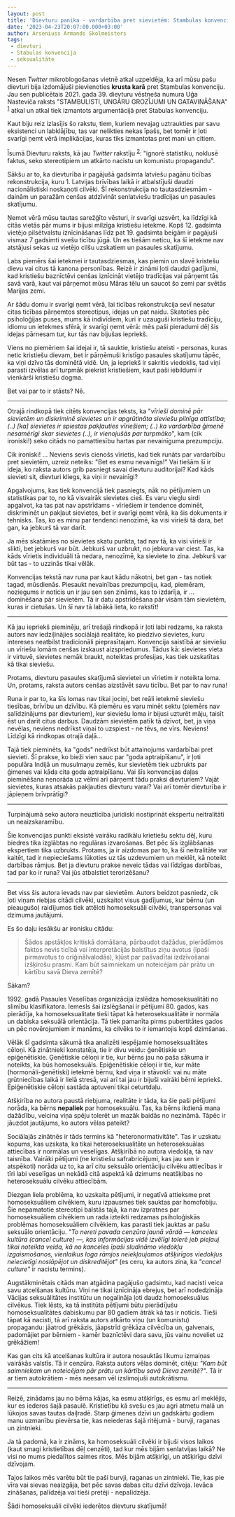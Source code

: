 ```yaml
---
layout: post
title: 'Dievturu panika - vardarbība pret sievietēm: Stambulas konvencija'
date: '2023-04-23T20:07:00.000+03:00'
author: Arseniuss Armands Skolmeisters
tags:
 - dievturi
 - Stabulas konvencija
 - seksualitāte
---
```


Nesen _Twitter_ mikroblogošanas vietnē atkal uzpeldēja, ka arī mūsu pašu dievturi bija izdomājuši pievienoties **krusta karā** pret Stambulas konvenciju. Jau sen publicētais 2021. gada 39. dievturu vēstneša numura Uģa Nasteviča raksts "STAMBULISTI, UNGĀRU GROZĪJUMI UN GATAVINĀŠANA" <sup>[1](http://dievturi.blogspot.com/2021/07/dievturu-vestnesis-nr39-20213.html)</sup> atkal un atkal tiek izmantots argumentācijā pret Stabulas konvenciju.

Kaut biju reiz izlasījis šo rakstu, tiem, kuriem nevajag uztraukties par savu eksistenci un labklājību, tas var nelikties nekas īpašs, bet tomēr ir ļoti svarīgi ņemt vērā implikācijas, kuras tiks izmantotas pret mani un citiem.

Īsumā Dievturu raksts, kā jau _Twitter_ rakstīju <sup>[2](https://twitter.com/AArseniussS/status/1649600595639123968)</sup>: "ignorē statistiku, noklusē faktus, seko stereotipiem un atkārto nacistu un komunistu propagandu".

Sākšu ar to, ka dievturība ir pagājušā gadsimta latviešu pagānu ticības rekonstrukcija, kuru 1. Latvijas brīvības laikā ir atbalstījuši daudzi nacionālistiski noskaņoti cilvēki. Šī rekonstrukcija no tautasdziesmām - dainām un paražām cenšas atdzīvināt senlatviešu tradīcijas un pasaules skatījumu.

Ņemot vērā mūsu tautas sarežģīto vēsturi, ir svarīgi uzsvērt, ka līdzīgi kā citās vietās pār mums ir bijusi milzīga kristiešu ietekme. Kopš 12. gadsimta vietējo pilsētvalstu iznīcināšanas līdz pat 19. gadsimta beigām ir pagājuši vismaz 7 gadsimti svešu ticību jūgā. Un es tiešām neticu, ka šī ietekme nav atstājusi sekas uz vietējo cilšu uzskatiem un pasaules skatījumu.

Labs piemērs šai ietekmei ir tautasdziesmas, kas piemin un slavē kristešu dievu vai citus tā kanona personības. Reizē ir zināmi ļoti daudzi gadījumi, kad kristiešu baznīctēvi cenšas iznīcināt vietējo tradīcijas vai pārņemt tās savā varā, kaut vai pārņemot mūsu Māras tēlu un saucot šo zemi par svētās Marijas zemi.

Ar šādu domu ir svarīgi ņemt vērā, lai ticības rekonstrukcija sevī nesatur citas ticības pārņemtos stereotipus, idejas un pat naidu. Skatoties pēc psiholoģijas puses, mums kā indivīdiem, kuri ir uzauguši kristiešu tradīciju, idiomu un ietekmes sfērā, ir svarīgi ņemt vērā: mēs paši pieradumi dēļ šis idejas pārnesam tur, kur tās nav bijušas iepriekš.

Viens no piemēriem šai idejai ir, tā sauktie, kristiešu ateisti - personas, kuras netic kristiešu dievam, bet ir pārņēmuši kristīgo pasaules skatījumu tāpēc, ka viņi dzīvo tās dominētā vidē. Un, ja iepriekš ir sakritis viedoklis, tad viņi parasti izvēlas arī turpmāk piekrist kristiešiem, kaut paši iebildumi ir vienkārši kristiešu dogma.

Bet vai par to ir stāsts? Nē.

---

Otrajā rindkopā tiek citēts konvencijas teksts, ka "_vīrieši dominē pār sievietēm un diskriminē sievietes un ir apgrūtināta sieviešu pilnīga attīstība; (..) [ka] sievietes ir spiestas pakļauties vīriešiem; (..) ka vardarbība ģimenē nesamērīgi skar sievietes (..), ir vienojušās par turpmāko_", kam (cik ironiski!) seko citāds no pamattiesību hartas par nevainīguma prezumpciju.

Cik ironiski! ... Neviens sevis cienošs vīrietis, kad tiek runāts par vardarbību pret sievietēm, uzreiz neteiks: "Bet es esmu nevainīgs!" Vai tiešām šī ir ideja, ko raksta autors grib pasniegt savai dievturu auditorijai? Kad kāds sievieti sit, dievturi kliegs, ka viņi ir nevainīgi?

Apgalvojums, kas tiek konvencijā tiek pasniegts, nāk no pētījumiem un statistikas par to, no kā visvairāk sievietes cieš. Es varu vieglu sirdi apgalvot, ka tas pat nav apstrīdams - vīriešiem ir tendence dominēt, diskriminēt un pakļaut sievietes, bet ir svarīgi ņemt vērā, ka šis dokuments ir tehnisks. Tas, ko es minu par tendenci nenozīmē, ka visi vīrieši tā dara, bet gan, ka jebkurš tā var darīt.

Ja mēs skatāmies no sievietes skatu punkta, tad nav tā, ka visi vīrieši ir slikti, bet jebkurš var būt. Jebkurš var uzbrukt, no jebkura var ciest. Tas, ka kāds vīrietis individuāli tā nedara, nenozīmē, ka sieviete to zina. Jebkurš var būt tas - to uzzinās tikai vēlāk.

Konvencijas tekstā nav runa par kaut kādu nākotni, bet gan - tas notiek tagad, mūsdienās. Piesaukt nevainības prezumpciju, kad, piemēram, noziegums ir noticis un ir jau sen sen zināms, kas to izdarīja, ir ... dominēšana pār sievietēm. Tā ir datu apstrīdēšana pār visām tām sievietēm, kuras ir cietušas. Un šī nav tā labākā lieta, ko rakstīt!

---

Kā jau iepriekš pieminēju, arī trešajā rindkopā ir ļoti labi redzams, ka raksta autors nav iedziļinājies sociālajā realitāte, ko piedzīvo sievietes, kuru intereses neatbilst tradicionāli pieprasītajam. Konvencija saistībā ar sieviešu un vīriešu lomām cenšas izskaust aizspriedumus. Tādus kā: sievietes vieta ir virtuvē, sievietes nemāk braukt, noteiktas profesijas, kas tiek uzskatītas kā tikai sieviešu.

Protams, dievturu pasaules skatījumā sievietei un vīrietim ir noteikta loma. Un, protams, raksta autors cenšas aizstāvēt savu ticību. Bet par to nav runa!

Runa ir par to, ka šīs lomas nav tikai jociņi, bet reāli ietekmē sieviešu tiesības, brīvību un dzīvību. Kā piemēru es varu minēt sektu (piemērs nav salīdzinājums par dievturiem), kur sieviešu loma ir bijusi uzturēt māju, taisīt ēst un darīt citus darbus. Daudzām sievietēm patīk tā dzīvot, bet, ja viņa nevēlas, neviens nedrīkst viņai to uzspiest - ne tēvs, ne vīrs. Neviens! Līdzīgi kā rindkopas otrajā daļā...

Tajā tiek pieminēts, ka "gods" nedrīkst būt attainojums vardarbībai pret sievieti. Šī prakse, ko bieži vien sauc par "goda aptraipīšanu", ir ļoti populāra Indijā un musulmaņu zemēs, kur sievietēm tiek uzbrukts par ģimenes vai kāda cita goda aptraipīšanu. Vai šīs konvencijas daļas pieminēšana nenorāda uz vēlmi arī pārņemt tādu praksi dievturiem? Vajāt sievietes, kuras atsakās pakļauties dievturu varai? Vai arī tomēr dievturība ir jāpieņem brīvprātīgi?

---

Turpinājumā seko autora neuzticība juridiski nostiprināt ekspertu neitralitāti un neaizskaramību.

Šie konvencijas punkti eksistē vairāku radikālu krietiešu sektu dēļ, kuru biedres tika izglābtas no regulāras izvarošanas. Bet pēc šīs izglābšanas ekspertiem tika uzbrukts. Protams, ja ir aizdomas par to, ka šī neitralitāte var kaitēt, tad ir nepieciešams lūkoties uz tās uzdevumiem un meklēt, kā noteikt darbības rāmjus. Bet ja dievturu prakse neveic tādas vai līdzīgas darbības, tad par ko ir runa? Vai jūs atbalstiet terorizēšanu?

---

Bet viss šis autora ievads nav par sievietēm. Autors beidzot pasniedz, cik ļoti viņam riebjas citādi cilvēki, uzskaitot visus gadījumus, kur bērnu (un pieaugušo) raidījumos tiek attēloti homoseksuāli cilvēki, transpersonas vai dzimuma jautājumi.

Es šo daļu iesākšu ar ironisku citādu:
> Šādos apstākļos kritiskā domāšana, pārbaudot dažādus, pierādāmos faktos nevis ticībā vai interpretācijās balstītus ziņu avotus (īpaši pirmavotus to oriģinālvalodās), kļūst par pašvadītai izdzīvošanai izšķirošu prasmi. Kam būt saimniekam un noteicējam pār prātu un kārtību savā Dieva zemītē?

Sākam?

1992\. gadā Pasaules Veselības organizācija izslēdza homoseksualitāti no slimību klasifikatora. Iemesls šai izslēgšanai ir pētījumi 80. gados, kas pierādīja, ka homoseksualitate tieši tāpat kā heteroseksualitāte ir normāla un dabiska seksuālā orientācija. Tā tiek pamanīta pirms pubertitātes gados un pēc novērojumiem ir manāms, ka cilvēks to ir iemantojis kopš dzimšanas.

Vēlāk šī gadsimta sākumā tika analizēti iespējamie homoseksualitātes cēloņi. Kā zinātnieki konstatēja, tie ir divu veidu: ģenētiskie un epiģenētiskie. Ģenētiskie cēloņi ir tie, kur bērns jau no paša sākuma ir noteikts, ka būs homoseksuāls. Epiģenētiskie cēloņi ir tie, kur māte (hormonāli-ģenētiski) ietekmē bērnu, kad viņa ir stāvoklī: vai nu māte grūtniecības laikā ir lielā stresā, vai arī tai jau ir bijuši vairāki bērni iepriekš. Epiģenētiskie cēloņi sastāda aptuveni tikai ceturtdaļu.

Atšķirība no autora paustā riebjuma, realitāte ir tāda, ka šie paši pētījumi norāda, ka bērns **nepaliek** par homoseksuālu. Tas, ka bērns ikdienā mana dažādību, veicina viņa spēju tolerēt un mazāk baidās no nezināmā. Tāpēc ir jāuzdot jautājums, ko autors vēlas pateikt?

Sociālajās zinātnēs ir tāds termins kā "heteronormativitāte". Tas ir uzskatu kopums, kas uzskata, ka tikai heteroseksualitāte un heteroseksuālas attiecības ir normālas un veselīgas. Atšķirībā no autora viedokļa, tā nav taisnība. Vairāki pētījumi (ne kristiešu safrabricējumi, kas jau sen ir atspēkoti) norāda uz to, ka arī citu seksuālo orientāciju cilvēku attiecības ir tīri labi veselīgas un nekādā citā aspektā kā dzimums neatšķibas no heteroseksuālu cilvēku attiecībām.

Diezgan liela problēma, ko uzskaita pētījumi, ir negatīvā attieksme pret homoseksuāliem cilvēkiem, kuru izpausmes tiek sauktas par homofobiju. Šie nepamatotie stereotipi balstās tajā, ka nav izpratnes par homoseksuāliem cilvēkiem un rada izteikti redzamas psiholoģiskās problēmas homoseksuāliem cilvēkiem, kas parasti tiek jauktas ar pašu seksuālo orientāciju. _"To nereti pavada cenzūra jaunā vārdā — kanceles kultūra (cancel culture) —, kas informācijas vidē izvēlīgi tolerē jeb pieļauj tikai noteikta veida, kā no kanceles īpaši sludināmo viedokļu izgaismošanos, vienlaikus loga rāmjos neiekļaujamos atšķirīgos viedokļus neiecietīgi noslāpējot un diskreditējot"_ (es ceru, ka autors zina, ka _"cancel culture"_ ir nacistu termins).

Augstākminētais citāds man atgādina pagājušo gadsimtu, kad nacisti veica savu atcelšanas kultūru. Viņi ne tikai iznīcināja ebrejus, bet arī nodedzināja Vācijas seksuālitātes institūtu un nogalināja ļoti daudz homoseksuālus cilvēkus. Tiek lēsts, ka tā institūta pētījumi būtu pierādījušu homoseksualitātes dabiskumu par 80 gadiem ātrāk kā tas ir noticis. Tieši tāpat kā nacisti, tā arī raksta autors atkārto viņu (un komunistu) propagandu: jāatrod grēkāzis, jāapstrīd grēkāza cilvēcība un, galvenais, padomājiet par bērniem - kamēr baznīctēvi dara savu, jūs vainu noveliet uz grēkāžiem!

Kas gan cits kā atcelšanas kultūra ir autora nosauktās likumu izmaiņas vairākās valstīs. Tā ir cenzūra. Raksta autors vēlas dominēt, citēju: _"Kam būt saimniekam un noteicējam pār prātu un kārtību savā Dieva zemītē?"_. Tā ir ar tiem autokrātiem - mēs neesam vēl izslimojuši autokrātismu.

---

Reizē, zinādams jau no bērna kājas, ka esmu atšķirīgs, es esmu arī meklējis, kur es iederos šajā pasaulē. Kristietību kā svešu es jau agri atmetu malā un lūkojos savas tautas daiļradē. Starp ģimenes dzīvi un gadskārtu godiem manu uzmanību pievērsa tie, kas neiederas šajā ritējumā - burvji, raganas un zintnieki.

Ja tā padomā, ka ir zināms, ka homoseksuāli cilvēki ir bijuši visos laikos (kaut smagi kristietības dēļ cenzēti), tad kur mēs bijām senlatvijas laikā? Ne visi no mums piedalītos saimes ritos. Mēs bijām atšķirīgi, un atšķirīgu dzīvi dzīvojam.

Tajos laikos mēs varētu būt tie paši burvji, raganas un zintnieki. Tie, kas pie vīra vai sievas neaizgāja, bet pēc savas dabas citu dzīvi dzīvoja. Ievāca zināšanas, palīdzēja vai tieši pretēji - nepalīdzēja.

Šādi homoseksuāli cilvēki iederētos dievturu skatījumā!
